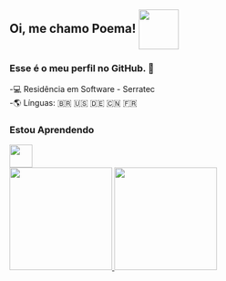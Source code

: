 ## Oi, me chamo Poema!                               <img src="https://user-images.githubusercontent.com/105015617/187973269-cfea430d-4776-4992-8874-b78760ba33ee.gif" align="center" width="70" height="70"/>      
### Esse é o meu perfil no GitHub. 🌱
-💻 Residência em Software - Serratec                 
-🌎 Línguas: 🇧🇷 🇺🇸 🇩🇪 🇨🇳 🇫🇷
### Estou Aprendendo
<img src="https://cdn.jsdelivr.net/gh/devicons/devicon/icons/java/java-original.svg" width="40" height="40"/>
<div>
<a href="https://github.com/poemabochner">
<img height="180em" src="https://github-readme-stats.vercel.app/api/top-langs/?username=poemabochner&layout=compact&langs_count=7&theme=dracula"/>
<img height="180em" src="https://github-readme-stats.vercel.app/api?username=poemabochner&show_icons=true&theme=dracula&include_all_commits=true&count_private=true"/>
</div>          
